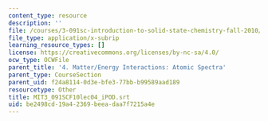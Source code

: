 ```yaml
---
content_type: resource
description: ''
file: /courses/3-091sc-introduction-to-solid-state-chemistry-fall-2010/be2498cd19a42369beeadaa7f7215a4e_MIT3_091SCF10lec04_iPOD.srt
file_type: application/x-subrip
learning_resource_types: []
license: https://creativecommons.org/licenses/by-nc-sa/4.0/
ocw_type: OCWFile
parent_title: '4. Matter/Energy Interactions: Atomic Spectra'
parent_type: CourseSection
parent_uid: f24a8114-0d3e-bfe3-77bb-b99589aad189
resourcetype: Other
title: MIT3_091SCF10lec04_iPOD.srt
uid: be2498cd-19a4-2369-beea-daa7f7215a4e
---
```


